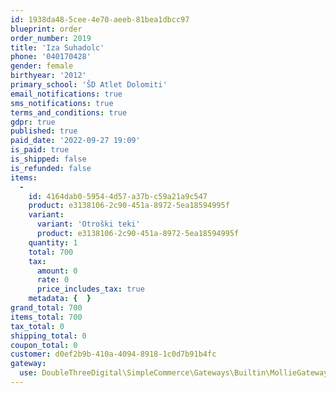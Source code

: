```yaml
---
id: 1938da48-5cee-4e70-aeeb-81bea1dbcc97
blueprint: order
order_number: 2019
title: 'Iza Suhadolc'
phone: '040170428'
gender: female
birthyear: '2012'
primary_school: 'ŠD Atlet Dolomiti'
email_notifications: true
sms_notifications: true
terms_and_conditions: true
gdpr: true
published: true
paid_date: '2022-09-27 19:09'
is_paid: true
is_shipped: false
is_refunded: false
items:
  -
    id: 4164dab0-5954-4d57-a37b-c59a21a9c547
    product: e3138106-2c90-451a-8972-5ea18594995f
    variant:
      variant: 'Otroški teki'
      product: e3138106-2c90-451a-8972-5ea18594995f
    quantity: 1
    total: 700
    tax:
      amount: 0
      rate: 0
      price_includes_tax: true
    metadata: {  }
grand_total: 700
items_total: 700
tax_total: 0
shipping_total: 0
coupon_total: 0
customer: d0ef2b9b-410a-4094-8918-1c0d7b91b4fc
gateway:
  use: DoubleThreeDigital\SimpleCommerce\Gateways\Builtin\MollieGateway
---
```

